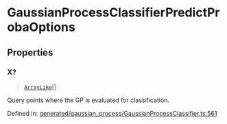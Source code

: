 # GaussianProcessClassifierPredictProbaOptions

## Properties

### X?

> [`ArrayLike`](../types/ArrayLike.md)[]

Query points where the GP is evaluated for classification.

Defined in:  [generated/gaussian\_process/GaussianProcessClassifier.ts:561](https://github.com/transitive-bullshit/scikit-learn-ts/blob/92ab806/packages/sklearn/src/generated/gaussian_process/GaussianProcessClassifier.ts#L561)
